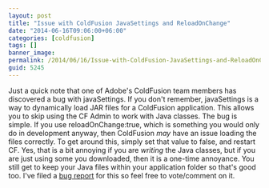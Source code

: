 ```yaml
---
layout: post
title: "Issue with ColdFusion JavaSettings and ReloadOnChange"
date: "2014-06-16T09:06:00+06:00"
categories: [coldfusion]
tags: []
banner_image: 
permalink: /2014/06/16/Issue-with-ColdFusion-JavaSettings-and-ReloadOnChange
guid: 5245
---
```


<p>
Just a quick note that one of Adobe's ColdFusion team members has discovered a bug with javaSettings. If you don't remember, javaSettings is a way to dynamically load JAR files for a ColdFusion application. This allows you to skip using the CF Admin to work with Java classes. The bug is simple. If you use reloadOnChange:true, which is something you would only do in development anyway, then ColdFusion <i>may</i> have an issue loading the files correctly. To get around this, simply set that value to false, and restart CF. Yes, that is a bit annoying if you are <i>writing</i> the Java classes, but if you are just using some you downloaded, then it is a one-time annoyance. You still get to keep your Java files within your application folder so that's good too. I've filed a <a href="https://bugbase.adobe.com/index.cfm?event=bug&id=3776450">bug report</a> for this so feel free to vote/comment on it.
</p>